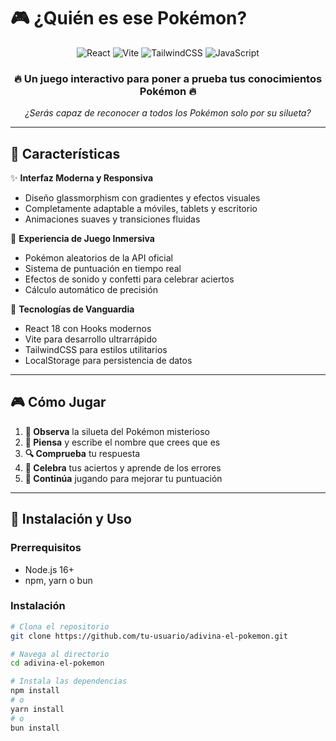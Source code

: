 # 🎮 ¿Quién es ese Pokémon?

<div align="center">
  <img src="https://img.shields.io/badge/React-18.2.0-61DAFB?style=for-the-badge&logo=react&logoColor=white" alt="React">
  <img src="https://img.shields.io/badge/Vite-5.2.0-646CFF?style=for-the-badge&logo=vite&logoColor=white" alt="Vite">
  <img src="https://img.shields.io/badge/TailwindCSS-3.4.3-06B6D4?style=for-the-badge&logo=tailwindcss&logoColor=white" alt="TailwindCSS">
  <img src="https://img.shields.io/badge/JavaScript-ES6+-F7DF1E?style=for-the-badge&logo=javascript&logoColor=black" alt="JavaScript">
</div>

<div align="center">
  <h3>🔥 Un juego interactivo para poner a prueba tus conocimientos Pokémon 🔥</h3>
  <p><em>¿Serás capaz de reconocer a todos los Pokémon solo por su silueta?</em></p>
</div>

---

## 🌟 Características

✨ **Interfaz Moderna y Responsiva**
- Diseño glassmorphism con gradientes y efectos visuales
- Completamente adaptable a móviles, tablets y escritorio
- Animaciones suaves y transiciones fluidas

🎯 **Experiencia de Juego Inmersiva**
- Pokémon aleatorios de la API oficial
- Sistema de puntuación en tiempo real
- Efectos de sonido y confetti para celebrar aciertos
- Cálculo automático de precisión

🚀 **Tecnologías de Vanguardia**
- React 18 con Hooks modernos
- Vite para desarrollo ultrarrápido
- TailwindCSS para estilos utilitarios
- LocalStorage para persistencia de datos

---

## 🎮 Cómo Jugar

1. **👀 Observa** la silueta del Pokémon misterioso
2. **💭 Piensa** y escribe el nombre que crees que es
3. **🔍 Comprueba** tu respuesta
4. **🎉 Celebra** tus aciertos y aprende de los errores
5. **🔄 Continúa** jugando para mejorar tu puntuación

---

## 🚀 Instalación y Uso

### Prerrequisitos
- Node.js 16+ 
- npm, yarn o bun

### Instalación

```bash
# Clona el repositorio
git clone https://github.com/tu-usuario/adivina-el-pokemon.git

# Navega al directorio
cd adivina-el-pokemon

# Instala las dependencias
npm install
# o
yarn install
# o
bun install
```

